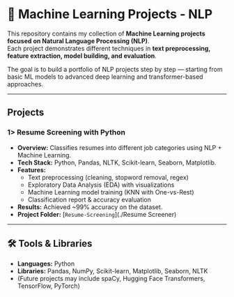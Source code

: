 # 🧠 Machine Learning Projects - NLP

This repository contains my collection of **Machine Learning projects focused on Natural Language Processing (NLP)**.  
Each project demonstrates different techniques in **text preprocessing, feature extraction, model building, and evaluation**.  

The goal is to build a portfolio of NLP projects step by step — starting from basic ML models to advanced deep learning and transformer-based approaches.

---

## Projects

### 1> Resume Screening with Python
- **Overview:** Classifies resumes into different job categories using NLP + Machine Learning.
- **Tech Stack:** Python, Pandas, NLTK, Scikit-learn, Seaborn, Matplotlib.
- **Features:**
  - Text preprocessing (cleaning, stopword removal, regex)
  - Exploratory Data Analysis (EDA) with visualizations
  - Machine Learning model training (KNN with One-vs-Rest)
  - Classification report & accuracy evaluation
- **Results:** Achieved ~99% accuracy on the dataset.  
- **Project Folder:** [`Resume-Screening`](./Resume Screener)

---

## 🛠️ Tools & Libraries
- **Languages:** Python  
- **Libraries:** Pandas, NumPy, Scikit-learn, Matplotlib, Seaborn, NLTK  
- (Future projects may include spaCy, Hugging Face Transformers, TensorFlow, PyTorch)
